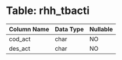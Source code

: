 # Table: rhh_tbacti

| Column Name | Data Type | Nullable |
|-------------|-----------|----------|
| cod_act | char | NO |
| des_act | char | NO |
